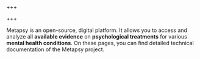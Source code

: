 +++

+++

Metapsy is an open-source, digital platform. It allows you to access and
analyze all **available evidence** on **psychological treatments** for various **mental health conditions**. On these pages, you can find detailed technical documentation of the Metapsy project.
